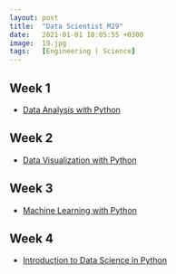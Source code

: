 ```yaml
---
layout: post
title:  "Data Scientist M29"
date:   2021-01-01 18:05:55 +0300
image:  19.jpg
tags:   [Engineering | Science]
---
```

## Week 1
- [Data Analysis with Python](https://www.coursera.org/learn/data-analysis-with-python)
## Week 2
- [Data Visualization with Python](https://www.coursera.org/learn/python-for-data-visualization)

## Week 3
- [Machine Learning with Python](https://www.coursera.org/learn/machine-learning-with-python)

## Week 4
- [Introduction to Data Science in Python](https://www.coursera.org/learn/python-data-analysis?ranMID=40328&ranEAID=ZbA30aiKocg&ranSiteID=ZbA30aiKocg-zyUB4HsxFo2TeGq.v9Bk5A&siteID=ZbA30aiKocg-zyUB4HsxFo2TeGq.v9Bk5A&utm_content=10&utm_medium=partners&utm_source=linkshare&utm_campaign=ZbA30aiKocg)


[jekyll-docs]: https://jekyllrb.com/docs/home
[jekyll-gh]:   https://github.com/jekyll/jekyll
[jekyll-talk]: https://talk.jekyllrb.com/
